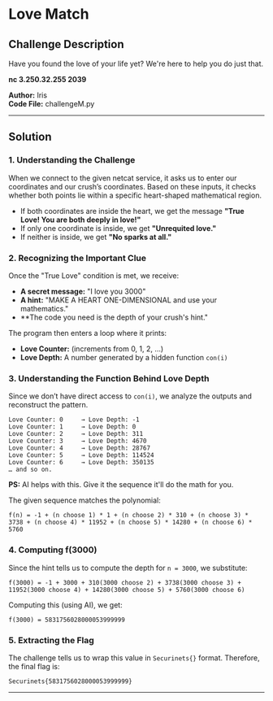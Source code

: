 # Love Match

## Challenge Description
Have you found the love of your life yet? We're here to help you do just that.

**nc 3.250.32.255 2039**

**Author:** Iris  
**Code File:** challengeM.py

---

## Solution

### 1. Understanding the Challenge
When we connect to the given netcat service, it asks us to enter our coordinates and our crush’s coordinates. Based on these inputs, it checks whether both points lie within a specific heart-shaped mathematical region. 

- If both coordinates are inside the heart, we get the message **"True Love! You are both deeply in love!"**
- If only one coordinate is inside, we get **"Unrequited love."**
- If neither is inside, we get **"No sparks at all."**

### 2. Recognizing the Important Clue
Once the "True Love" condition is met, we receive:

- **A secret message:** "I love you 3000"
- **A hint:** "MAKE A HEART ONE-DIMENSIONAL and use your mathematics."
- **The code you need is the depth of your crush's hint."

The program then enters a loop where it prints:
- **Love Counter:** (increments from 0, 1, 2, ...)
- **Love Depth:** A number generated by a hidden function `con(i)`

### 3. Understanding the Function Behind Love Depth
Since we don’t have direct access to `con(i)`, we analyze the outputs and reconstruct the pattern.

```
Love Counter: 0     → Love Depth: -1
Love Counter: 1     → Love Depth: 0
Love Counter: 2     → Love Depth: 311
Love Counter: 3     → Love Depth: 4670
Love Counter: 4     → Love Depth: 28767
Love Counter: 5     → Love Depth: 114524
Love Counter: 6     → Love Depth: 350135
… and so on.
```

**PS:** AI helps with this. Give it the sequence it'll do the math for you.

The given sequence matches the polynomial:

```
f(n) = -1 + (n choose 1) * 1 + (n choose 2) * 310 + (n choose 3) * 3738 + (n choose 4) * 11952 + (n choose 5) * 14280 + (n choose 6) * 5760
```

### 4. Computing f(3000)
Since the hint tells us to compute the depth for `n = 3000`, we substitute:

```
f(3000) = -1 + 3000 + 310(3000 choose 2) + 3738(3000 choose 3) + 11952(3000 choose 4) + 14280(3000 choose 5) + 5760(3000 choose 6)
```

Computing this (using AI), we get:

```
f(3000) = 5831756028000053999999
```

### 5. Extracting the Flag
The challenge tells us to wrap this value in `Securinets{}` format. Therefore, the final flag is:

```
Securinets{5831756028000053999999}
```

---


